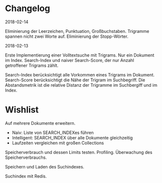 Changelog
=========

2018-02-14

Eliminierung der Leerzeichen, Punktuation, Großbuchstaben.
Trigramme spannen nicht zwei Worte auf.
Eliminierung der Stopp-Wörter.

2018-02-13

Erste Implementierung einer Volltextsuche mit Trigrams.
Nur ein Dokument im Index. Search-Index und naiver Search-Score, der nur Anzahl getroffener
Trigrams zählt.

Search-Index berücksichtigt alle Vorkommen eines Trigrams im Dokument.
Search-Score berücksichtigt die Nähe der Trigram im Suchbegriff.
Die Abstandsmetrik ist die relative Distanz der Trigramme im Suchbergiff und im Index.

Wishlist
========

Auf mehrere Dokumente erweitern.
* Naiv: Liste von SEARCH_INDEXes führen
* Intelligent: SEARCH_INDEX über alle Dokumente gleichzeitig
* Laufzeiten vergleichen mit großen Collections

Speicherverbrauch und dessen Limits testen.
Profiling. Überwachung des Speicherverbrauchs.

Speichern und Laden des Suchindexes.

Suchindex mit Redis.

